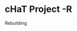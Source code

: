 cHaT Project -R
================================================================================

Rebuilding
